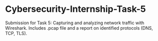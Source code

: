 # Cybersecurity-Internship-Task-5
Submission for Task 5: Capturing and analyzing network traffic with Wireshark. Includes .pcap file and a report on identified protocols (DNS, TCP, TLS).
